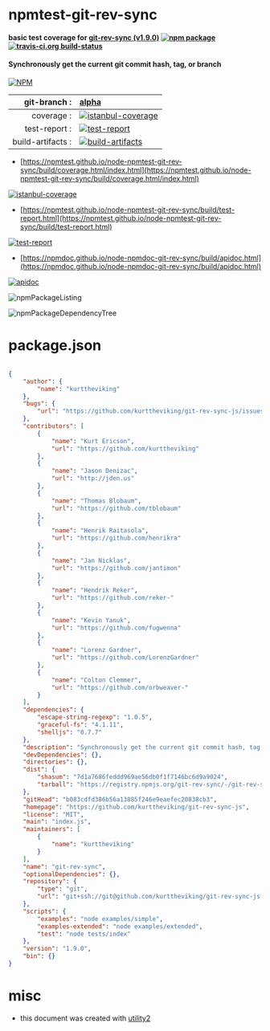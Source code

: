 # npmtest-git-rev-sync

#### basic test coverage for  [git-rev-sync (v1.9.0)](https://github.com/kurttheviking/git-rev-sync-js)  [![npm package](https://img.shields.io/npm/v/npmtest-git-rev-sync.svg?style=flat-square)](https://www.npmjs.org/package/npmtest-git-rev-sync) [![travis-ci.org build-status](https://api.travis-ci.org/npmtest/node-npmtest-git-rev-sync.svg)](https://travis-ci.org/npmtest/node-npmtest-git-rev-sync)

#### Synchronously get the current git commit hash, tag, or branch

[![NPM](https://nodei.co/npm/git-rev-sync.png?downloads=true&downloadRank=true&stars=true)](https://www.npmjs.com/package/git-rev-sync)

| git-branch : | [alpha](https://github.com/npmtest/node-npmtest-git-rev-sync/tree/alpha)|
|--:|:--|
| coverage : | [![istanbul-coverage](https://npmtest.github.io/node-npmtest-git-rev-sync/build/coverage.badge.svg)](https://npmtest.github.io/node-npmtest-git-rev-sync/build/coverage.html/index.html)|
| test-report : | [![test-report](https://npmtest.github.io/node-npmtest-git-rev-sync/build/test-report.badge.svg)](https://npmtest.github.io/node-npmtest-git-rev-sync/build/test-report.html)|
| build-artifacts : | [![build-artifacts](https://npmtest.github.io/node-npmtest-git-rev-sync/glyphicons_144_folder_open.png)](https://github.com/npmtest/node-npmtest-git-rev-sync/tree/gh-pages/build)|

- [https://npmtest.github.io/node-npmtest-git-rev-sync/build/coverage.html/index.html](https://npmtest.github.io/node-npmtest-git-rev-sync/build/coverage.html/index.html)

[![istanbul-coverage](https://npmtest.github.io/node-npmtest-git-rev-sync/build/screenCapture.buildCi.browser.%252Ftmp%252Fbuild%252Fcoverage.lib.html.png)](https://npmtest.github.io/node-npmtest-git-rev-sync/build/coverage.html/index.html)

- [https://npmtest.github.io/node-npmtest-git-rev-sync/build/test-report.html](https://npmtest.github.io/node-npmtest-git-rev-sync/build/test-report.html)

[![test-report](https://npmtest.github.io/node-npmtest-git-rev-sync/build/screenCapture.buildCi.browser.%252Ftmp%252Fbuild%252Ftest-report.html.png)](https://npmtest.github.io/node-npmtest-git-rev-sync/build/test-report.html)

- [https://npmdoc.github.io/node-npmdoc-git-rev-sync/build/apidoc.html](https://npmdoc.github.io/node-npmdoc-git-rev-sync/build/apidoc.html)

[![apidoc](https://npmdoc.github.io/node-npmdoc-git-rev-sync/build/screenCapture.buildCi.browser.%252Ftmp%252Fbuild%252Fapidoc.html.png)](https://npmdoc.github.io/node-npmdoc-git-rev-sync/build/apidoc.html)

![npmPackageListing](https://npmtest.github.io/node-npmtest-git-rev-sync/build/screenCapture.npmPackageListing.svg)

![npmPackageDependencyTree](https://npmtest.github.io/node-npmtest-git-rev-sync/build/screenCapture.npmPackageDependencyTree.svg)



# package.json

```json

{
    "author": {
        "name": "kurttheviking"
    },
    "bugs": {
        "url": "https://github.com/kurttheviking/git-rev-sync-js/issues"
    },
    "contributors": [
        {
            "name": "Kurt Ericson",
            "url": "https://github.com/kurttheviking"
        },
        {
            "name": "Jason Denizac",
            "url": "http://jden.us"
        },
        {
            "name": "Thomas Blobaum",
            "url": "https://github.com/tblobaum"
        },
        {
            "name": "Henrik Raitasola",
            "url": "https://github.com/henrikra"
        },
        {
            "name": "Jan Nicklas",
            "url": "https://github.com/jantimon"
        },
        {
            "name": "Hendrik Reker",
            "url": "https://github.com/reker-"
        },
        {
            "name": "Kevin Yanuk",
            "url": "https://github.com/fugwenna"
        },
        {
            "name": "Lorenz Gardner",
            "url": "https://github.com/LorenzGardner"
        },
        {
            "name": "Colton Clemmer",
            "url": "https://github.com/orbweaver-"
        }
    ],
    "dependencies": {
        "escape-string-regexp": "1.0.5",
        "graceful-fs": "4.1.11",
        "shelljs": "0.7.7"
    },
    "description": "Synchronously get the current git commit hash, tag, or branch",
    "devDependencies": {},
    "directories": {},
    "dist": {
        "shasum": "7d1a7686feddd969ae56db0f1f7146bc6d9a9024",
        "tarball": "https://registry.npmjs.org/git-rev-sync/-/git-rev-sync-1.9.0.tgz"
    },
    "gitHead": "b083cdfd386b56a13885f246e9eaefec20838cb3",
    "homepage": "https://github.com/kurttheviking/git-rev-sync-js",
    "license": "MIT",
    "main": "index.js",
    "maintainers": [
        {
            "name": "kurttheviking"
        }
    ],
    "name": "git-rev-sync",
    "optionalDependencies": {},
    "repository": {
        "type": "git",
        "url": "git+ssh://git@github.com/kurttheviking/git-rev-sync-js.git"
    },
    "scripts": {
        "examples": "node examples/simple",
        "examples-extended": "node examples/extended",
        "test": "node tests/index"
    },
    "version": "1.9.0",
    "bin": {}
}
```



# misc
- this document was created with [utility2](https://github.com/kaizhu256/node-utility2)
